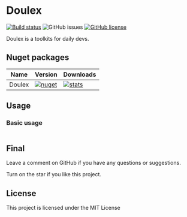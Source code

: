 # Doulex

[![Build status](https://ci.appveyor.com/api/projects/status/iam1vifuu1aqp58e?svg=true)](https://ci.appveyor.com/project/nepton/doulex-xpqy7)
![GitHub issues](https://img.shields.io/github/issues/nepton/Doulex.svg)
[![GitHub license](https://img.shields.io/badge/license-MIT-blue.svg)](https://github.com/nepton/Doulex/blob/master/LICENSE)  

Doulex is a toolkits for daily devs. 

## Nuget packages
| Name   | Version                                                                                       | Downloads                                                                                      |
|--------|-----------------------------------------------------------------------------------------------|------------------------------------------------------------------------------------------------|
| Doulex | [![nuget](https://img.shields.io/nuget/v/Doulex.svg)](https://www.nuget.org/packages/Doulex/) | [![stats](https://img.shields.io/nuget/dt/Doulex.svg)](https://www.nuget.org/packages/Doulex/) |

## Usage

### Basic usage

```csharp
```

## Final
Leave a comment on GitHub if you have any questions or suggestions.

Turn on the star if you like this project.

## License
This project is licensed under the MIT License
